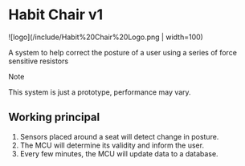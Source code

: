 # Habit Chair v1

![logo](/include/Habit%20Chair%20Logo.png | width=100)

A system to help correct the posture of a user using a series of force sensitive resistors

> [!NOTE]
> This system is just a prototype, performance may vary.

## Working principal
1. Sensors placed around a seat will detect change in posture.
2. The MCU will determine its validity and inform the user.
3. Every few minutes, the MCU will update data to a database.